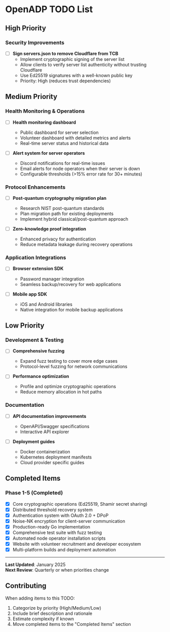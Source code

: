# OpenADP TODO List

## High Priority

### Security Improvements
- [ ] **Sign servers.json to remove Cloudflare from TCB**
  - Implement cryptographic signing of the server list
  - Allow clients to verify server list authenticity without trusting Cloudflare
  - Use Ed25519 signatures with a well-known public key
  - Priority: High (reduces trust dependencies)

## Medium Priority

### Health Monitoring & Operations
- [ ] **Health monitoring dashboard**
  - Public dashboard for server selection
  - Volunteer dashboard with detailed metrics and alerts
  - Real-time server status and historical data

- [ ] **Alert system for server operators**
  - Discord notifications for real-time issues
  - Email alerts for node operators when their server is down
  - Configurable thresholds (>15% error rate for 30+ minutes)

### Protocol Enhancements
- [ ] **Post-quantum cryptography migration plan**
  - Research NIST post-quantum standards
  - Plan migration path for existing deployments
  - Implement hybrid classical/post-quantum approach

- [ ] **Zero-knowledge proof integration**
  - Enhanced privacy for authentication
  - Reduce metadata leakage during recovery operations

### Application Integrations
- [ ] **Browser extension SDK**
  - Password manager integration
  - Seamless backup/recovery for web applications

- [ ] **Mobile app SDK**
  - iOS and Android libraries
  - Native integration for mobile backup applications

## Low Priority

### Development & Testing
- [ ] **Comprehensive fuzzing**
  - Expand fuzz testing to cover more edge cases
  - Protocol-level fuzzing for network communications

- [ ] **Performance optimization**
  - Profile and optimize cryptographic operations
  - Reduce memory allocation in hot paths

### Documentation
- [ ] **API documentation improvements**
  - OpenAPI/Swagger specifications
  - Interactive API explorer

- [ ] **Deployment guides**
  - Docker containerization
  - Kubernetes deployment manifests
  - Cloud provider specific guides

## Completed Items

### Phase 1-5 (Completed)
- [x] Core cryptographic operations (Ed25519, Shamir secret sharing)
- [x] Distributed threshold recovery system
- [x] Authentication system with OAuth 2.0 + DPoP
- [x] Noise-NK encryption for client-server communication
- [x] Production-ready Go implementation
- [x] Comprehensive test suite with fuzz testing
- [x] Automated node operator installation scripts
- [x] Website with volunteer recruitment and developer ecosystem
- [x] Multi-platform builds and deployment automation

---

**Last Updated**: January 2025  
**Next Review**: Quarterly or when priorities change

## Contributing

When adding items to this TODO:
1. Categorize by priority (High/Medium/Low)
2. Include brief description and rationale
3. Estimate complexity if known
4. Move completed items to the "Completed Items" section 